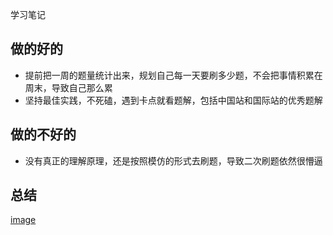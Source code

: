 学习笔记

## 做的好的

* 提前把一周的题量统计出来，规划自己每一天要刷多少题，不会把事情积累在周末，导致自己那么累
* 坚持最佳实践，不死磕，遇到卡点就看题解，包括中国站和国际站的优秀题解

## 做的不好的

* 没有真正的理解原理，还是按照模仿的形式去刷题，导致二次刷题依然很懵逼


## 总结

[image](https://api2.mubu.com/v3/document_image/ef60f0e0-b7dd-4911-82c8-359b255dc9ec-10627076.jpg)

